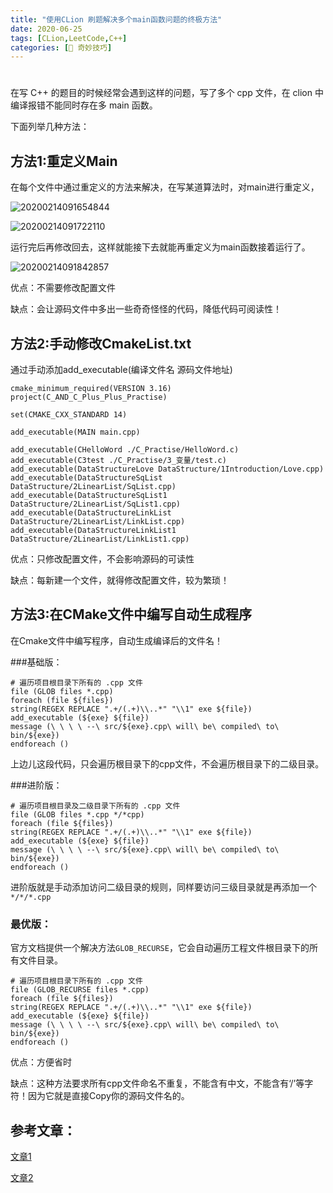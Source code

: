 ```yaml
---
title: "使用CLion 刷题解决多个main函数问题的终极方法"
date: 2020-06-25
tags: [CLion,LeetCode,C++]
categories: [🔑 奇妙技巧]
---
```


# 

在写 C++ 的题目的时候经常会遇到这样的问题，写了多个 cpp 文件，在 clion 中编译报错不能同时存在多 main 函数。

下面列举几种方法：

## 方法1:重定义Main

在每个文件中通过重定义的方法来解决，在写某道算法时，对main进行重定义，

![20200214091654844](https://tva1.sinaimg.cn/large/007S8ZIlly1gg2jtgx204j30dt058dfs.jpg)

![20200214091722110](https://tva1.sinaimg.cn/large/007S8ZIlly1gg2ju7dlb0j30f001t0sk.jpg)

运行完后再修改回去，这样就能接下去就能再重定义为main函数接着运行了。

![20200214091842857](https://tva1.sinaimg.cn/large/007S8ZIlly1gg2k02ilx2j30ew05vaab.jpg)

优点：不需要修改配置文件

缺点：会让源码文件中多出一些奇奇怪怪的代码，降低代码可阅读性！

## 方法2:手动修改CmakeList.txt

通过手动添加add_executable(编译文件名 源码文件地址)

```
cmake_minimum_required(VERSION 3.16)
project(C_AND_C_Plus_Plus_Practise)

set(CMAKE_CXX_STANDARD 14)

add_executable(MAIN main.cpp)

add_executable(CHelloWord ./C_Practise/HelloWord.c)
add_executable(C3test ./C_Practise/3_变量/test.c)
add_executable(DataStructureLove DataStructure/1Introduction/Love.cpp)
add_executable(DataStructureSqList DataStructure/2LinearList/SqList.cpp)
add_executable(DataStructureSqList1 DataStructure/2LinearList/SqList1.cpp)
add_executable(DataStructureLinkList DataStructure/2LinearList/LinkList.cpp)
add_executable(DataStructureLinkList1 DataStructure/2LinearList/LinkList1.cpp)
```

优点：只修改配置文件，不会影响源码的可读性

缺点：每新建一个文件，就得修改配置文件，较为繁琐！

## 方法3:在CMake文件中编写自动生成程序

在Cmake文件中编写程序，自动生成编译后的文件名！

###基础版： 

```
# 遍历项目根目录下所有的 .cpp 文件
file (GLOB files *.cpp)
foreach (file ${files})
string(REGEX REPLACE ".+/(.+)\\..*" "\\1" exe ${file})
add_executable (${exe} ${file})
message (\ \ \ \ --\ src/${exe}.cpp\ will\ be\ compiled\ to\ bin/${exe})
endforeach ()
```

上边儿这段代码，只会遍历根目录下的cpp文件，不会遍历根目录下的二级目录。

###进阶版：

```
# 遍历项目根目录及二级目录下所有的 .cpp 文件
file (GLOB files *.cpp */*cpp)
foreach (file ${files})
string(REGEX REPLACE ".+/(.+)\\..*" "\\1" exe ${file})
add_executable (${exe} ${file})
message (\ \ \ \ --\ src/${exe}.cpp\ will\ be\ compiled\ to\ bin/${exe})
endforeach ()
```

进阶版就是手动添加访问二级目录的规则，同样要访问三级目录就是再添加一个`*/*/*.cpp`

### 最优版：

官方文档提供一个解决方法`GLOB_RECURSE`，它会自动遍历工程文件根目录下的所有文件目录。

```
# 遍历项目根目录下所有的 .cpp 文件
file (GLOB_RECURSE files *.cpp)
foreach (file ${files})
string(REGEX REPLACE ".+/(.+)\\..*" "\\1" exe ${file})
add_executable (${exe} ${file})
message (\ \ \ \ --\ src/${exe}.cpp\ will\ be\ compiled\ to\ bin/${exe})
endforeach ()
```

优点：方便省时

缺点：这种方法要求所有cpp文件命名不重复，不能含有中文，不能含有‘/’等字符！因为它就是直接Copy你的源码文件名的。

## 参考文章：

[文章1](https://blog.cugxuan.cn/2019/11/01/Software/multi-main-func-run-in-clion/)

[文章2](https://blog.csdn.net/li123_123_/article/details/104306643)

